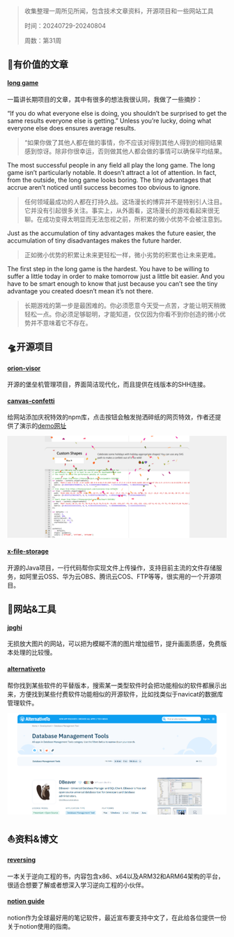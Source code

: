 > 收集整理一周所见所闻，包含技术文章资料，开源项目和一些网站工具
> 
> 时间：20240729-20240804
> 
> 周数：第31周

## 📜有价值的文章

#### [long game](https://fs.blog/long-game/)

一篇讲长期项目的文章，其中有很多的想法我很认同，我做了一些摘抄：

“If you do what everyone else is doing, you shouldn’t be surprised to get the same results everyone else is getting.” Unless you’re lucky, doing what everyone else does ensures average results. 

> “如果你做了其他人都在做的事情，你不应该对得到其他人得到的相同结果感到惊讶。除非你很幸运，否则做其他人都会做的事情可以确保平均结果。



The most successful people in any field all play the long game. The long game isn’t particularly notable. It doesn’t attract a lot of attention. In fact, from the outside, the long game looks boring. The tiny advantages that accrue aren’t noticed until success becomes too obvious to ignore.

> 任何领域最成功的人都在打持久战。这场漫长的博弈并不是特别引人注目。它并没有引起很多关注。事实上，从外面看，这场漫长的游戏看起来很无聊。在成功变得太明显而无法忽视之前，所积累的微小优势不会被注意到。



Just as the accumulation of tiny advantages makes the future easier, the accumulation of tiny disadvantages makes the future harder.

> 正如微小优势的积累让未来更轻松一样，微小劣势的积累也让未来更难。



The first step in the long game is the hardest. You have to be willing to suffer a little today in order to make tomorrow just a little bit easier. And you have to be smart enough to know that just because you can’t see the tiny advantage you created doesn’t mean it’s not there.

> 长期游戏的第一步是最困难的。你必须愿意今天受一点苦，才能让明天稍微轻松一点。你必须足够聪明，才能知道，仅仅因为你看不到你创造的微小优势并不意味着它不存在。

## 🛸开源项目

#### [orion-visor](https://github.com/dromara/orion-visor)

开源的堡垒机管理项目，界面简洁现代化，而且提供在线版本的SHH连接。

#### [canvas-confetti](https://github.com/catdad/canvas-confetti)

给网站添加庆祝特效的npm库，点击按钮会触发抛洒碎纸的网页特效，作者还提供了演示的[demo网址](https://www.kirilv.com/canvas-confetti/)

![image-20240802085808048](./images/image-20240802085808048.png)



#### [x-file-storage](https://github.com/dromara/x-file-storage)

开源的Java项目，一行代码帮你实现文件上传操作，支持目前主流的文件存储服务，如阿里云OSS、华为云OBS、腾讯云COS、FTP等等，很实用的一个开源项目。



## 🚀网站&工具

#### [jpghi](https://jpghi.com/)

无损放大图片的网站，可以把为模糊不清的图片增加细节，提升画面质感，免费版本处理的比较慢。



#### [alternativeto](https://alternativeto.net/)

帮你找到某些软件的平替版本，搜索某一类型软件时会把功能相似的软件都展示出来，方便找到某些付费软件功能相似的开源软件，比如找类似于navicat的数据库管理软件。

![](./images/image-20240729155847001.png)

## ⛵资料&博文

#### [reversing](https://0xinfection.github.io/reversing/)

一本关于逆向工程的书，内容包含x86、x64以及ARM32和ARM64架构的平台，很适合想要了解或者想深入学习逆向工程的小伙伴。



#### [notion guide](https://notionchina.co/guide/)

notion作为全球最好用的笔记软件，最近宣布要支持中文了，在此给各位提供一份关于notion使用的指南。